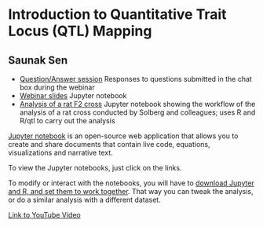 # Introduction to Quantitative Trait Locus (QTL) Mapping

## Saunak Sen

- [Question/Answer session](qa.md) Responses to questions submitted in the chat box during the webinar
- [Webinar slides](qtl-intro.ipynb) Jupyter notebook
- [Analysis of a rat F2 cross](solberg-rat-analysis.ipynb) Jupyter notebook showing the workflow of the analysis of a rat cross conducted by Solberg and colleagues; uses R and R/qtl to carry out the analysis

[Jupyter notebook](https://jupyter.org/) is an open-source web application that allows you to create and share documents that contain live code, equations, visualizations and narrative text.

To view the Jupyter notebooks, just click on the links.

To modify or interact with the notebooks, you will have to [download Jupyter and R, and set them to work together](https://www.datacamp.com/community/blog/jupyter-notebook-r).  That way you can tweak the analysis, or do a similar analysis with a different dataset.

[Link to YouTube Video](https://youtu.be/leY3kPmnLaI)

